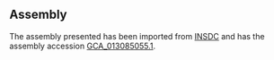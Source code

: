 
Assembly
--------

The assembly presented has been imported from 
[INSDC](http://www.insdc.org) and has the assembly accession
[GCA\_013085055.1](http://www.ebi.ac.uk/ena/data/view/GCA_013085055.1).

